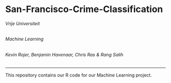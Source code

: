 # San-Francisco-Crime-Classification
###### Vrije Universiteit
###### Machine Learning
###### Kevin Rojer, Benjamin Havenaar, Chris Ras & Rang Salih
  ____________________________________________________________________
  This repository contains our R code for our Machine Learning project.
